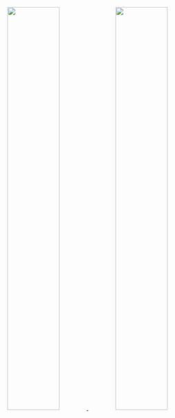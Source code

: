 <div align="center" style="text-align:center">
    <a href="#">
        <img width="49%" src="https://github-readme-stats.vercel.app/api?username=oscerd&show_icons=true&theme=vue&bg_color=0000&count_private=true&hide_border=true">
    </a>
    <a href="#">
        <img width="49%" src="https://github-readme-streak-stats.herokuapp.com/?user=oscerd&theme=vue&background=0000&hide_border=true"
        >
    </a>
</div>
